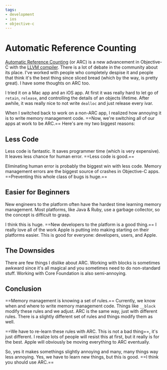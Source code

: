 ```yaml
---
tags:
- development
- ios
- objective-c
---
```


# Automatic Reference Counting

[Automatic Reference Counting](http://clang.llvm.org/docs/AutomaticReferenceCounting.html) (or ARC) is a new advancement in Objective-C with the [LLVM compiler](http://llvm.org/). There is a lot of debate in the community about its place. I've worked with people who completely despise it and people that think it's the best thing since sliced bread (which by the way, is pretty great). I have some thoughts on ARC too.

I tried it on a Mac app and an iOS app. At first it was really hard to let go of `retain`, `release`, and controlling the details of an objects lifetime. After awhile, it was really nice to not write `dealloc` and just release every ivar.

When I switched back to work on a non-ARC app, I realized how annoying it is to write memory management code. ==Now, we're switching all of our apps at work to be ARC.== Here's are my two biggest reasons:

## Less Code

Less code is fantastic. It saves programmer time (which is very expensive). It leaves less chance for human error. ==Less code is good.==

Eliminating human error is probably the biggest win with less code. Memory management errors are the biggest source of crashes in Objective-C apps. ==Preventing this whole class of bugs is huge.==

## Easier for Beginners

New engineers to the platform often have the hardest time learning memory management. Most platforms, like Java & Ruby, use a garbage collector, so the concept is difficult to grasp.

I think this is huge. ==New developers to the platform is a good thing.== I really love all of the work Apple is putting into making starting on their platforms easier. This is good for everyone: developers, users, and Apple.

## The Downsides

There are few things I dislike about ARC. Working with blocks is sometimes awkward since it's all magical and you sometimes need to do non-standard stuff. Working with Core Foundation is also semi-annoying.

## Conclusion

==Memory management is knowing a set of rules.== Currently, we know when and where to write memory management code. Things like `__block` modify these rules and we adjust. ARC is the same way, just with different rules. There is a slightly different set of rules and things modify them as well.

==We have to re-learn these rules with ARC. This is not a bad thing==, it's just different. I realize lots of people will resist this at first, but it really is for the best. Apple will obviously be moving everything to ARC eventually.

So, yes it makes somethings slightly annoying and many, many things way less annoying. Yes, we have to learn new things, but this is good. ==I think you should use ARC.==
